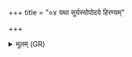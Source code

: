 +++
title = "०४ यथा सूर्यस्योपोदये हिरण्यम्"

+++
<details><summary>मूलम् (GR)</summary>

+++(see Knobl 2007, 58; not found in PSK)+++यथा सूर्यस्योपोदये  
हिरण्यं प्रतिरोचते ।  
एवा मे अश्विना मुखं  
सुवर्णं प्रति रोचताम् ॥
</details>